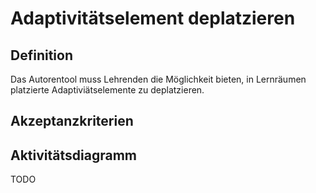 # Adaptivitätselement deplatzieren



## Definition

Das Autorentool muss Lehrenden die Möglichkeit bieten, in Lernräumen platzierte Adaptiviätselemente zu deplatzieren. 


## Akzeptanzkriterien 


## Aktivitätsdiagramm
TODO



